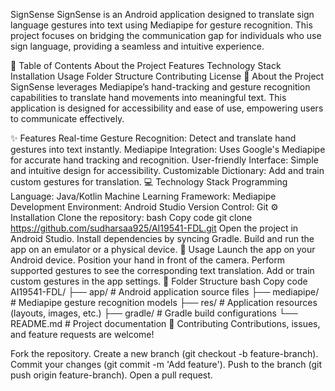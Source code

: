 SignSense
SignSense is an Android application designed to translate sign language gestures into text using Mediapipe for gesture recognition. This project focuses on bridging the communication gap for individuals who use sign language, providing a seamless and intuitive experience.

📜 Table of Contents
About the Project
Features
Technology Stack
Installation
Usage
Folder Structure
Contributing
License
📖 About the Project
SignSense leverages Mediapipe’s hand-tracking and gesture recognition capabilities to translate hand movements into meaningful text. This application is designed for accessibility and ease of use, empowering users to communicate effectively.

✨ Features
Real-time Gesture Recognition: Detect and translate hand gestures into text instantly.
Mediapipe Integration: Uses Google's Mediapipe for accurate hand tracking and recognition.
User-friendly Interface: Simple and intuitive design for accessibility.
Customizable Dictionary: Add and train custom gestures for translation.
💻 Technology Stack
Programming Language: Java/Kotlin
Machine Learning Framework: Mediapipe
Development Environment: Android Studio
Version Control: Git
⚙️ Installation
Clone the repository:
bash
Copy code
git clone https://github.com/sudharsaa925/AI19541-FDL.git
Open the project in Android Studio.
Install dependencies by syncing Gradle.
Build and run the app on an emulator or a physical device.
🚀 Usage
Launch the app on your Android device.
Position your hand in front of the camera.
Perform supported gestures to see the corresponding text translation.
Add or train custom gestures in the app settings.
📂 Folder Structure
bash
Copy code
AI19541-FDL/
├── app/                # Android application source files
├── mediapipe/          # Mediapipe gesture recognition models
├── res/                # Application resources (layouts, images, etc.)
├── gradle/             # Gradle build configurations
└── README.md           # Project documentation
🤝 Contributing
Contributions, issues, and feature requests are welcome!

Fork the repository.
Create a new branch (git checkout -b feature-branch).
Commit your changes (git commit -m 'Add feature').
Push to the branch (git push origin feature-branch).
Open a pull request.

